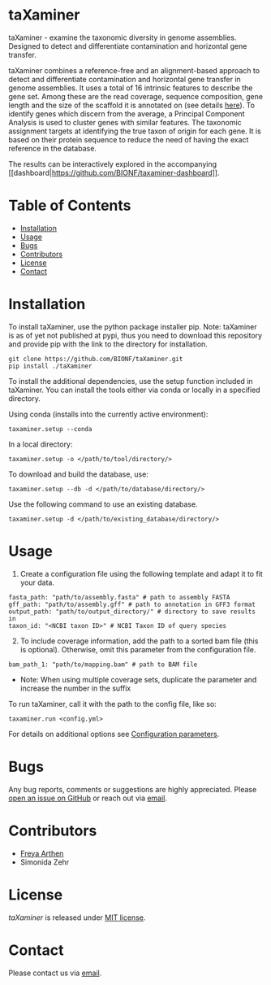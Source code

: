 # taXaminer

taXaminer - examine the taxonomic diversity in genome assemblies. Designed to detect and differentiate contamination and horizontal gene transfer. 

taXaminer combines a reference-free and an alignment-based approach to detect and differentiate contamination and horizontal gene transfer in genome assemblies. It uses a total of 16 intrinsic features to describe the gene set. Among these are the read coverage, sequence composition, gene length and the size of the scaffold it is annotated on (see details [here](https://github.com/BIONF/taXaminer/wiki/Additional-information#pca-variables)). To identify genes which discern from the average, a Principal Component Analysis is used to cluster genes with similar features. The taxonomic assignment targets at identifying the true taxon of origin for each gene. It is based on their protein sequence to reduce the need of having the exact reference in the database. 

The results can be interactively explored in the accompanying [[dashboard|https://github.com/BIONF/taxaminer-dashboard]].

# Table of Contents
* [Installation](#installation)
* [Usage](#usage)
* [Bugs](#bugs)
* [Contributors](#contributors)
* [License](#license)
* [Contact](#contact)

# Installation

To install taXaminer, use the python package installer pip. 
Note: taXaminer is as of yet not published at pypi, thus you need to download this repository and provide pip with the link to the directory for installation.
```
git clone https://github.com/BIONF/taXaminer.git
pip install ./taXaminer
```

To install the additional dependencies, use the setup function included in taXaminer. You can install the tools either via conda or locally in a specified directory.

Using conda (installs into the currently active environment):
```
taxaminer.setup --conda
```
In a local directory:
```
taxaminer.setup -o </path/to/tool/directory/>
```
To download and build the database, use:
```
taxaminer.setup --db -d </path/to/database/directory/>
```
Use the following command to use an existing database.
```
taxaminer.setup -d </path/to/existing_database/directory/>
```

# Usage
1. Create a configuration file using the following template and adapt it to fit your data.
```
fasta_path: "path/to/assembly.fasta" # path to assembly FASTA
gff_path: "path/to/assembly.gff" # path to annotation in GFF3 format
output_path: "path/to/output_directory/" # directory to save results in
taxon_id: "<NCBI taxon ID>" # NCBI Taxon ID of query species
```
2. To include coverage information, add the path to a sorted bam file (this is optional). Otherwise, omit this parameter from the configuration file.
```
bam_path_1: "path/to/mapping.bam" # path to BAM file
```
* Note: When using multiple coverage sets, duplicate the parameter and increase the number in the suffix


To run taXaminer, call it with the path to the config file, like so:
```
taxaminer.run <config.yml>
```

For details on additional options see [Configuration parameters](https://github.com/BIONF/taXaminer/wiki/Configuration-parameters). 

# Bugs
Any bug reports, comments or suggestions are highly appreciated. Please [open an issue on GitHub](https://github.com/BIONF/taXaminer/issues/new) or reach out via [email](mailto:f.arthen@bio.uni-frankfurt.de).

# Contributors
* [Freya Arthen](https://github.com/fdarthen)
* Simonida Zehr

# License
*taXaminer* is released under [MIT license](https://github.com/BIONF/taXaminer/blob/master/LICENSE).

# Contact
Please contact us via [email](mailto:f.arthen@bio.uni-frankfurt.de).

